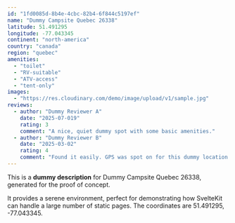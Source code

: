 ```yaml
---
id: "1fd0085d-8b4e-4cbc-82b4-6f844c5197ef"
name: "Dummy Campsite Quebec 26338"
latitude: 51.491295
longitude: -77.043345
continent: "north-america"
country: "canada"
region: "quebec"
amenities:
  - "toilet"
  - "RV-suitable"
  - "ATV-access"
  - "tent-only"
images:
  - "https://res.cloudinary.com/demo/image/upload/v1/sample.jpg"
reviews:
  - author: "Dummy Reviewer A"
    date: "2025-07-019"
    rating: 3
    comment: "A nice, quiet dummy spot with some basic amenities."
  - author: "Dummy Reviewer B"
    date: "2025-03-02"
    rating: 4
    comment: "Found it easily. GPS was spot on for this dummy location."
---
```


This is a **dummy description** for Dummy Campsite Quebec 26338, generated for the proof of concept.

It provides a serene environment, perfect for demonstrating how SvelteKit can handle a large number of static pages. The coordinates are 51.491295, -77.043345.
